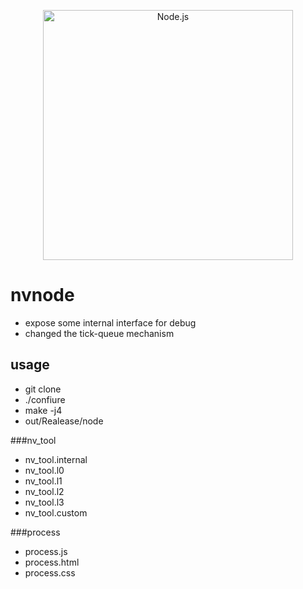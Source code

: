 <!--lint disable no-literal-urls-->
<p align="center">
  <a href="https://nodejs.org/">
    <img
      alt="Node.js"
      src="https://nodejs.org/static/images/logo-light.svg"
      width="400"
    />
  </a>
</p>

nvnode
======
- expose some internal interface for debug
- changed the tick-queue mechanism

usage
-----
- git clone
- ./confiure
- make -j4
- out/Realease/node

###nv_tool

- nv_tool.internal              
- nv_tool.l0
- nv_tool.l1                    
- nv_tool.l2                    
- nv_tool.l3
- nv_tool.custom 

###process

- process.js
- process.html
- process.css



